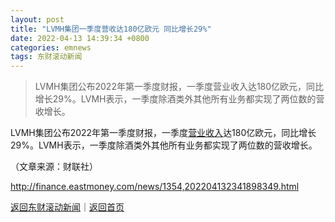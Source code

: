 ```yaml
---
layout: post
title: "LVMH集团一季度营收达180亿欧元 同比增长29%"
date: 2022-04-13 14:39:34 +0800
categories: emnews
tags: 东财滚动新闻
---
```

> LVMH集团公布2022年第一季度财报，一季度营业收入达180亿欧元，同比增长29%。LVMH表示，一季度除酒类外其他所有业务都实现了两位数的营收增长。

<p>LVMH集团公布2022年第一季度财报，一季度<span id="Info.3323"><a href="http://data.eastmoney.com/bbsj/" class="infokey">营业收入</a></span>达180亿欧元，同比增长29%。LVMH表示，一季度除酒类外其他所有业务都实现了两位数的营收增长。 </p><p class="em_media">（文章来源：财联社）</p>

<http://finance.eastmoney.com/news/1354,202204132341898349.html>

[返回东财滚动新闻](//finews.withounder.com/emnews/)｜[返回首页](//finews.withounder.com/)